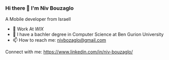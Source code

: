 ### Hi there 👋 I'm Niv Bouzaglo
  A Mobile developer from Israell
  
- 🤔 Work At *WIX* 
- 🌱 I have a bachler degree in Computer Science at Ben Gurion University
- 📫 How to reach me:
     nivbozaglo@gmail.com
     
Connect with me:
  https://www.linkedin.com/in/niv-bouzaglo/
